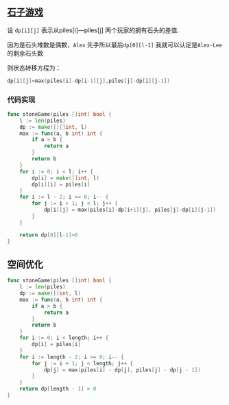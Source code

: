## [石子游戏](https://leetcode-cn.com/problems/stone-game/)

设 ``dp[i][j]`` 表示从piles[i]—piles[j] 两个玩家的拥有石头的差值. 

因为是石头堆数是偶数，`Alex` 先手所以最后`dp[0][l-1]` 我就可以认定是`Alex-Lee` 的剩余石头数

则状态转移方程为：

```go java
dp[i][j]=max(piles[i]-dp[i-1][j],piles[j]-dp[i][j-1])
```



### 代码实现

```go
func stoneGame(piles []int) bool {
	l := len(piles)
	dp := make([][]int, l)
	max := func(a, b int) int {
		if a > b {
			return a
		}
		return b
	}
	for i := 0; i < l; i++ {
		dp[i] = make([]int, l)
		dp[i][i] = piles[i]
	}
	for i := l - 2; i >= 0; i-- {
		for j := i + 1; j < l; j++ {
			dp[i][j] = max(piles[i]-dp[i+1][j], piles[j]-dp[i][j-1])
		}
	}

	return dp[0][l-1]>0
}
```



## 空间优化

```go
func stoneGame(piles []int) bool {
    l := len(piles)
    dp := make([]int, l)
    max := func(a, b int) int {
		if a > b {
			return a
		}
		return b
	}
    for i := 0; i < length; i++ {
        dp[i] = piles[i]
    }
    for i := length - 2; i >= 0; i-- {
        for j := i + 1; j < length; j++ {
            dp[j] = max(piles[i] - dp[j], piles[j] - dp[j - 1])
        }
    }
    return dp[length - 1] > 0
}
```

